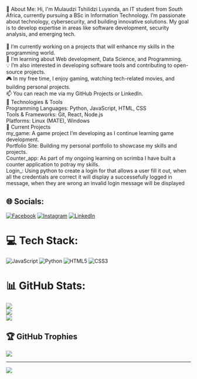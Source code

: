 💫 About Me:
Hi, I'm Mulaudzi Tshilidzi Luyanda, an IT student from South Africa, currently pursuing a BSc in Information Technology. I’m passionate about technology, cybersecurity, and building innovative solutions. My goal is to develop expertise in areas like software development, security analysis, and emerging tech.<br><br>🔭 I’m currently working on a projects that will enhance my skills in the programming world.<br>🌱 I’m learning about Web development, Data Science, and Programming.<br>💡 I’m also interested in developing software tools and contributing to open-source projects.<br>🎮 In my free time, I enjoy gaming, watching tech-related movies, and building personal projects.<br>📫 You can reach me via my GitHub Projects or LinkedIn.<br>🔧 Technologies & Tools<br>Programming Languages: Python, JavaScript, HTML, CSS<br>Tools & Frameworks: Git, React, Node.js<br>Platforms: Linux (MATE), Windows<br>🚀 Current Projects<br>my_game: A game project I’m developing as I continue learning game development.<br>Portfolio Site: Building my personal portfolio to showcase my skills and projects.<br> Counter_app: As part of my ongoing learning on scrimba I have built a counter application to potray my skills.<br>Login_: Using python to create a login for that allows a user fill it out, when all the credentials are correct it will display a successefully logged in message, when they are wrong an invalid login message will be displayed<br>


## 🌐 Socials:
[![Facebook](https://img.shields.io/badge/Facebook-%231877F2.svg?logo=Facebook&logoColor=white)](https://www.facebook.com/kingtl.mulaudzi) [![Instagram](https://img.shields.io/badge/Instagram-%23E4405F.svg?logo=Instagram&logoColor=white)](https://www.instagram.com/luyanda_mulaudzi/) [![LinkedIn](https://img.shields.io/badge/LinkedIn-%230077B5.svg?logo=linkedin&logoColor=white)](https://linkedin.com/in/https://linkedin.com/in/tshilidzi-mulaudzi-952708311) 

# 💻 Tech Stack:
![JavaScript](https://img.shields.io/badge/javascript-%23323330.svg?style=for-the-badge&logo=javascript&logoColor=%23F7DF1E) ![Python](https://img.shields.io/badge/python-3670A0?style=for-the-badge&logo=python&logoColor=ffdd54) ![HTML5](https://img.shields.io/badge/html5-%23E34F26.svg?style=for-the-badge&logo=html5&logoColor=white) ![CSS3](https://img.shields.io/badge/css3-%231572B6.svg?style=for-the-badge&logo=css3&logoColor=white)
# 📊 GitHub Stats:
![](https://github-readme-stats.vercel.app/api?username=Mulaudzi-Luyanda&theme=dark&hide_border=false&include_all_commits=true&count_private=true)<br/>
![](https://github-readme-streak-stats.herokuapp.com/?user=Mulaudzi-Luyanda&theme=dark&hide_border=false)<br/>
![](https://github-readme-stats.vercel.app/api/top-langs/?username=Mulaudzi-Luyanda&theme=dark&hide_border=false&include_all_commits=true&count_private=true&layout=compact)

## 🏆 GitHub Trophies
![](https://github-profile-trophy.vercel.app/?username=Mulaudzi-Luyanda&theme=radical&no-frame=false&no-bg=false&margin-w=4)

---
[![](https://visitcount.itsvg.in/api?id=Mulaudzi-Luyanda&icon=0&color=0)](https://visitcount.itsvg.in)

